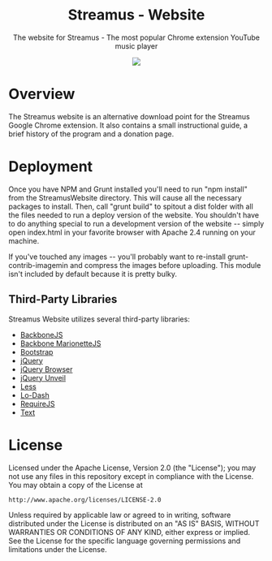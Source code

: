 <h1 align="center">Streamus - Website</h1>
<p align="center">The website for Streamus - The most popular Chrome extension YouTube music player</p>
<p align="center">
  <a title='Build Status' href="https://travis-ci.org/MeoMix/StreamusWebsite">
    <img src='https://travis-ci.org/MeoMix/StreamusWebsite.svg' />
  </a>
</p>


Overview
========
The Streamus website is an alternative download point for the Streamus Google Chrome extension. It also contains a small instructional guide, a brief history of the program and a donation page.

Deployment
========

Once you have NPM and Grunt installed you'll need to run "npm install" from the StreamusWebsite directory. This will cause all the necessary packages to install.
Then, call "grunt build" to spitout a dist folder with all the files needed to run a deploy version of the website. You shouldn't have to do anything special
to run a development version of the website -- simply open index.html in your favorite browser with Apache 2.4 running on your machine.

If you've touched any images -- you'll probably want to re-install grunt-contrib-imagemin and compress the images before uploading. This module isn't included by default because it is pretty bulky.

Third-Party Libraries
------

Streamus Website utilizes several third-party libraries:

* [BackboneJS](http://backbonejs.org/)
* [Backbone MarionetteJS](http://marionettejs.com)
* [Bootstrap](http://getbootstrap.com)
* [jQuery](http://jquery.com/)
* [jQuery Browser](https://github.com/gabceb/jquery-browser-plugin)
* [jQuery Unveil](https://github.com/luis-almeida/unveil)
* [Less](http://lesscss.org)
* [Lo-Dash](http://lodash.com/)
* [RequireJS](http://requirejs.org/)
* [Text](https://github.com/requirejs/text)

License
=======

Licensed under the Apache License, Version 2.0 (the "License");
you may not use any files in this repository except in compliance with the License.
You may obtain a copy of the License at

    http://www.apache.org/licenses/LICENSE-2.0

Unless required by applicable law or agreed to in writing, software
distributed under the License is distributed on an "AS IS" BASIS,
WITHOUT WARRANTIES OR CONDITIONS OF ANY KIND, either express or implied.
See the License for the specific language governing permissions and
limitations under the License.
